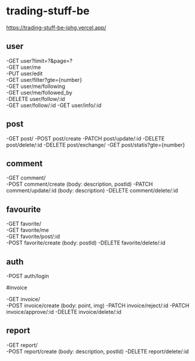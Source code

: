 # trading-stuff-be

https://trading-stuff-be-iphg.vercel.app/

## user

-GET user?limit=?&page=?  
-GET user/me  
-PUT user/edit  
-GET user/filter?gte={number}  
-GET user/me/following  
-GET user/me/followed_by  
-DELETE user/follow/:id  
-GET user/follow/:id
-GET user/info/:id

## post

-GET post/
-POST post/create
-PATCH post/update/:id
-DELETE post/delete/:id
-DELETE post/exchange/
-GET post/statis?gte={number}

## comment

-GET comment/  
-POST comment/create (body: description, postId)
-PATCH comment/update/:id (body: description)
-DELETE comment/delete/:id

## favourite

-GET favorite/  
-GET favorite/me  
-GET favorite/post/:id  
-POST favorite/create (body: postId)
-DELETE favorite/delete/:id

## auth

-POST auth/login

#invoice

-GET invoice/  
-POST invoice/create (body: point, img)
-PATCH invoice/reject/:id
-PATCH invoice/approve/:id
-DELETE invoice/delete/:id

## report

-GET report/  
-POST report/create (body: description, postId)
-DELETE report/delete/:id
